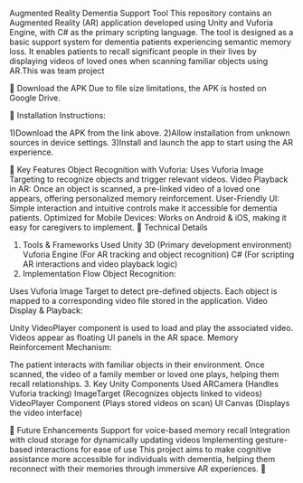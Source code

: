 Augmented Reality Dementia Support Tool
This repository contains an Augmented Reality (AR) application developed using Unity and Vuforia Engine, with C# as the primary scripting language. The tool is designed as a basic support system for dementia patients experiencing semantic memory loss. It enables patients to recall significant people in their lives by displaying videos of loved ones when scanning familiar objects using AR.This was team project


🔹 Download the APK
Due to file size limitations, the APK is hosted on Google Drive.

🔹 Installation Instructions:

1)Download the APK from the link above.
2)Allow installation from unknown sources in device settings.
3)Install and launch the app to start using the AR experience.

🔹 Key Features
Object Recognition with Vuforia: Uses Vuforia Image Targeting to recognize objects and trigger relevant videos.
Video Playback in AR: Once an object is scanned, a pre-linked video of a loved one appears, offering personalized memory reinforcement.
User-Friendly UI: Simple interaction and intuitive controls make it accessible for dementia patients.
Optimized for Mobile Devices: Works on Android & iOS, making it easy for caregivers to implement.
🔹 Technical Details
1. Tools & Frameworks Used
Unity 3D (Primary development environment)
Vuforia Engine (For AR tracking and object recognition)
C# (For scripting AR interactions and video playback logic)
2. Implementation Flow
Object Recognition:

Uses Vuforia Image Target to detect pre-defined objects.
Each object is mapped to a corresponding video file stored in the application.
Video Display & Playback:

Unity VideoPlayer component is used to load and play the associated video.
Videos appear as floating UI panels in the AR space.
Memory Reinforcement Mechanism:

The patient interacts with familiar objects in their environment.
Once scanned, the video of a family member or loved one plays, helping them recall relationships.
3. Key Unity Components Used
ARCamera (Handles Vuforia tracking)
ImageTarget (Recognizes objects linked to videos)
VideoPlayer Component (Plays stored videos on scan)
UI Canvas (Displays the video interface)

🔹 Future Enhancements
Support for voice-based memory recall
Integration with cloud storage for dynamically updating videos
Implementing gesture-based interactions for ease of use
This project aims to make cognitive assistance more accessible for individuals with dementia, helping them reconnect with their memories through immersive AR experiences. 🚀
